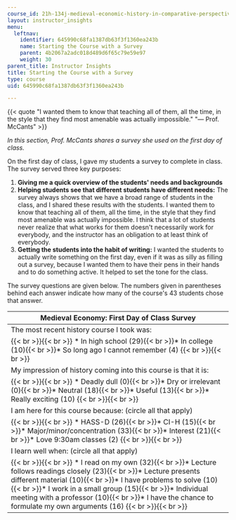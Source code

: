 ```yaml
---
course_id: 21h-134j-medieval-economic-history-in-comparative-perspective-spring-2012
layout: instructor_insights
menu:
  leftnav:
    identifier: 645990c68fa1387db63f3f1360ea243b
    name: Starting the Course with a Survey
    parent: 4b2067a2adc018d489d6f65c79e59e97
    weight: 30
parent_title: Instructor Insights
title: Starting the Course with a Survey
type: course
uid: 645990c68fa1387db63f3f1360ea243b

---
```


{{< quote "I wanted them to know that teaching all of them, all the time, in the style that they find most amenable was actually impossible." "— Prof. McCants" >}}

_In this section, Prof. McCants shares a survey she used on the first day of class._

On the first day of class, I gave my students a survey to complete in class. The survey served three key purposes:

1.  **Giving me a quick overview of the students' needs and backgrounds**
2.  **Helping students see that different students have different needs:** The survey always shows that we have a broad range of students in the class, and I shared these results with the students. I wanted them to know that teaching all of them, all the time, in the style that they find most amenable was actually impossible. I think that a lot of students never realize that what works for them doesn't necessarily work for everybody, and the instructor has an obligation to at least think of everybody.
3.  **Getting the students into the habit of writing:** I wanted the students to actually write something on the first day, even if it was as silly as filling out a survey, because I wanted them to have their pens in their hands and to do something active. It helped to set the tone for the class.

The survey questions are given below. The numbers given in parentheses behind each answer indicate how many of the course's 43 students chose that answer.

| Medieval Economy: First Day of Class Survey |
| --- |
| The most recent history course I took was: | The prospect of writing a paper: |
|  {{< br >}}{{< br >}} *   In high school (29){{< br >}}*   In college (10){{< br >}}*   So long ago I cannot remember (4) {{< br >}}{{< br >}}  |  {{< br >}}{{< br >}} *   Fills me with dread (9){{< br >}}*   I do everything else first, but then can tackle it (12){{< br >}}*   Just another assignment (9){{< br >}}*   Beats doing another problem set (9){{< br >}}*   Offers an exciting opportunity (2) {{< br >}}{{< br >}}  |
| My impression of history coming into this course is that it is: | The prospect of speaking in class: |
|  {{< br >}}{{< br >}} *   Deadly dull (0){{< br >}}*   Dry or irrelevant (0){{< br >}}*   Neutral (18){{< br >}}*   Useful (13){{< br >}}*   Really exciting (10) {{< br >}}{{< br >}}  |  {{< br >}}{{< br >}} *   Fills me with dread (3){{< br >}}*   I would prefer to avoid it but can manage (14){{< br >}}*   No strong feelings (6){{< br >}}*   I like it once I get going (10){{< br >}}*   I eagerly seek it out (6) {{< br >}}{{< br >}}  |
| I am here for this course because: (circle all that apply) | Speaking in class is easier if: |
|  {{< br >}}{{< br >}} *   HASS-D (26){{< br >}}*   CI-H (15){{< br >}}*   Major/minor/concentration (33){{< br >}}*   Interest (21){{< br >}}*   Love 9:30am classes (2) {{< br >}}{{< br >}}  |  {{< br >}}{{< br >}} *   I know many of my classmates well (20){{< br >}}*   Knowing names is nice (11){{< br >}}*   I prefer anonymity (8) {{< br >}}{{< br >}}  |
| I learn well when: (circle all that apply) | &nbsp; |
|  {{< br >}}{{< br >}} *   I read on my own (32){{< br >}}*   Lecture follows readings closely (23){{< br >}}*   Lecture presents different material (10){{< br >}}*   I have problems to solve (10){{< br >}}*   I work in a small group (15){{< br >}}*   Individual meeting with a professor (10){{< br >}}*   I have the chance to formulate my own arguments (16) {{< br >}}{{< br >}}